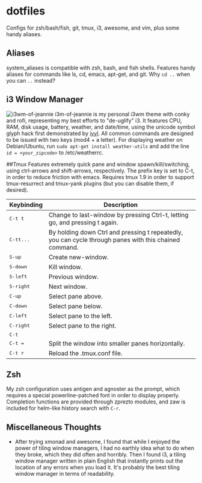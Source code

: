 # dotfiles

Configs for zsh/bash/fish, git, tmux, i3, awesome, and vim, plus some handy aliases.

## Aliases
system_aliases is compatible with zsh, bash, and fish shells. Features handy aliases for commands like ls, cd, emacs, apt-get, and git. Why `cd ..` when you can `..` instead?

## i3 Window Manager
![i3wm-of-jeannie](/../master/screenshots/i3wm-of-jeannie.png?raw=true)
i3m-of-jeannie is my personal i3wm theme with conky and rofi, representing my best efforts to "de-uglify" i3. It features CPU, RAM, disk usage, battery, weather, and date/time, using the unicode symbol glyph hack first demonstrated by [ivyl](https://github.com/ivyl/i3-config). All common commands are designed to be issued with two keys (mod4 + a letter). For displaying weather on Debian/Ubuntu, run `sudo apt-get install weather-utils` and add the line `id = <your_zipcode>` to /etc/weatherrc.

##Tmux
Features extremely quick pane and window spawn/kill/switching, using ctrl-arrows and shift-arrows, respectively. The prefix key is set to C-t, in order to reduce friction with emacs. Requires tmux 1.9 in order to support tmux-resurrect and tmux-yank plugins (but you can disable them, if desired).

Keybinding         | Description
-------------------|------------------------------------------------------------
<kbd>C-t t</kbd>   | Change to last-window by pressing Ctrl-t, letting go, and pressing t again.
<kbd>C-tt...</kbd> | By holding down Ctrl and pressing t repeatedly, you can cycle through panes with this chained command.
<kbd>S-up</kbd>    | Create new-window.
<kbd>S-down</kbd>  | Kill window.
<kbd>S-left</kbd>  | Previous window.
<kbd>S-right</kbd> | Next window.
<kbd>C-up</kbd>    | Select pane above.
<kbd>C-down</kbd>  | Select pane below.
<kbd>C-left</kbd>  | Select pane to the left.
<kbd>C-right</kbd> | Select pane to the right.
<kbd>C-t |</kbd>   | Split the window into smaller panes vertically.
<kbd>C-t =</kbd>   | Split the window into smaller panes horizontally.
<kbd>C-t r</kbd>   | Reload the .tmux.conf file.

## Zsh
My zsh configuration uses antigen and agnoster as the prompt, which requires a special powerline-patched font in order to display properly. Completion functions are provided through zprezto modules, and zaw is included for helm-like history search with `C-r`.

## Miscellaneous Thoughts
* After trying xmonad and awesome, I found that while I enjoyed the power of tiling window managers, I had no earthly idea what to do when they broke, which they did often and horribly. Then I found i3, a tiling window manager written in plain English that instantly prints out the location of any errors when you load it. It's probably the best tiling window manager in terms of readability.
